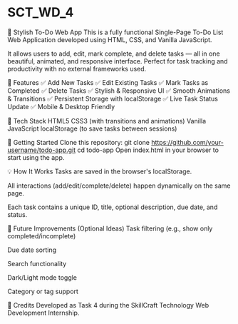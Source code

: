 # SCT_WD_4
📝 Stylish To-Do Web App
This is a fully functional Single-Page To-Do List Web Application developed using HTML, CSS, and Vanilla JavaScript.

It allows users to add, edit, mark complete, and delete tasks — all in one beautiful, animated, and responsive interface.
Perfect for task tracking and productivity with no external frameworks used.

🌟 Features
✅ Add New Tasks
✅ Edit Existing Tasks
✅ Mark Tasks as Completed
✅ Delete Tasks
✅ Stylish & Responsive UI
✅ Smooth Animations & Transitions
✅ Persistent Storage with localStorage
✅ Live Task Status Update
✅ Mobile & Desktop Friendly

📂 Tech Stack
HTML5
CSS3 (with transitions and animations)
Vanilla JavaScript
localStorage (to save tasks between sessions)


🚀 Getting Started
Clone this repository:
git clone https://github.com/your-username/todo-app.git
cd todo-app
Open index.html in your browser to start using the app.

💡 How It Works
Tasks are saved in the browser's localStorage.

All interactions (add/edit/complete/delete) happen dynamically on the same page.

Each task contains a unique ID, title, optional description, due date, and status.

📌 Future Improvements (Optional Ideas)
Task filtering (e.g., show only completed/incomplete)

Due date sorting

Search functionality

Dark/Light mode toggle

Category or tag support

🙌 Credits
Developed as Task 4 during the SkillCraft Technology Web Development Internship.


